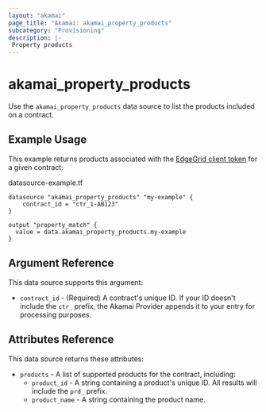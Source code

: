 ```yaml
---
layout: "akamai"
page_title: "Akamai: akamai_property_products"
subcategory: "Provisioning"
description: |-
 Property products
---
```


# akamai_property_products


Use the `akamai_property_products` data source to list the products included on a contract. 

## Example Usage

This example returns products associated with the [EdgeGrid client token](https://developer.akamai.com/getting-started/edgegrid) for a given contract:

datasource-example.tf
```hcl-terraform
datasource "akamai_property_products" "my-example" {
    contract_id = "ctr_1-AB123"
}

output "property_match" {
  value = data.akamai_property_products.my-example
}
```

## Argument Reference

This data source supports this argument:

* `contract_id` - (Required) A contract's unique ID. If your ID doesn't include the `ctr_` prefix, the Akamai Provider appends it to your entry for processing purposes. 

## Attributes Reference

This data source returns these attributes:

* `products` - A list of supported products for the contract, including:
  * `product_id` - A string containing a product's unique ID. All results will include the `prd_` prefix.
  * `product_name` - A string containing the product name.
